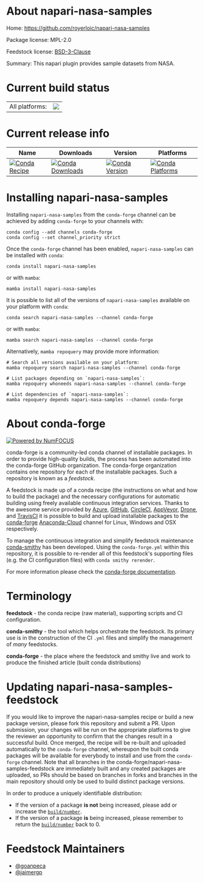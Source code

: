 About napari-nasa-samples
=========================

Home: https://github.com/royerloic/napari-nasa-samples

Package license: MPL-2.0

Feedstock license: [BSD-3-Clause](https://github.com/conda-forge/napari-nasa-samples-feedstock/blob/main/LICENSE.txt)

Summary: This napari plugin provides sample datasets from NASA.

Current build status
====================


<table><tr><td>All platforms:</td>
    <td>
      <a href="https://dev.azure.com/conda-forge/feedstock-builds/_build/latest?definitionId=17063&branchName=main">
        <img src="https://dev.azure.com/conda-forge/feedstock-builds/_apis/build/status/napari-nasa-samples-feedstock?branchName=main">
      </a>
    </td>
  </tr>
</table>

Current release info
====================

| Name | Downloads | Version | Platforms |
| --- | --- | --- | --- |
| [![Conda Recipe](https://img.shields.io/badge/recipe-napari--nasa--samples-green.svg)](https://anaconda.org/conda-forge/napari-nasa-samples) | [![Conda Downloads](https://img.shields.io/conda/dn/conda-forge/napari-nasa-samples.svg)](https://anaconda.org/conda-forge/napari-nasa-samples) | [![Conda Version](https://img.shields.io/conda/vn/conda-forge/napari-nasa-samples.svg)](https://anaconda.org/conda-forge/napari-nasa-samples) | [![Conda Platforms](https://img.shields.io/conda/pn/conda-forge/napari-nasa-samples.svg)](https://anaconda.org/conda-forge/napari-nasa-samples) |

Installing napari-nasa-samples
==============================

Installing `napari-nasa-samples` from the `conda-forge` channel can be achieved by adding `conda-forge` to your channels with:

```
conda config --add channels conda-forge
conda config --set channel_priority strict
```

Once the `conda-forge` channel has been enabled, `napari-nasa-samples` can be installed with `conda`:

```
conda install napari-nasa-samples
```

or with `mamba`:

```
mamba install napari-nasa-samples
```

It is possible to list all of the versions of `napari-nasa-samples` available on your platform with `conda`:

```
conda search napari-nasa-samples --channel conda-forge
```

or with `mamba`:

```
mamba search napari-nasa-samples --channel conda-forge
```

Alternatively, `mamba repoquery` may provide more information:

```
# Search all versions available on your platform:
mamba repoquery search napari-nasa-samples --channel conda-forge

# List packages depending on `napari-nasa-samples`:
mamba repoquery whoneeds napari-nasa-samples --channel conda-forge

# List dependencies of `napari-nasa-samples`:
mamba repoquery depends napari-nasa-samples --channel conda-forge
```


About conda-forge
=================

[![Powered by
NumFOCUS](https://img.shields.io/badge/powered%20by-NumFOCUS-orange.svg?style=flat&colorA=E1523D&colorB=007D8A)](https://numfocus.org)

conda-forge is a community-led conda channel of installable packages.
In order to provide high-quality builds, the process has been automated into the
conda-forge GitHub organization. The conda-forge organization contains one repository
for each of the installable packages. Such a repository is known as a *feedstock*.

A feedstock is made up of a conda recipe (the instructions on what and how to build
the package) and the necessary configurations for automatic building using freely
available continuous integration services. Thanks to the awesome service provided by
[Azure](https://azure.microsoft.com/en-us/services/devops/), [GitHub](https://github.com/),
[CircleCI](https://circleci.com/), [AppVeyor](https://www.appveyor.com/),
[Drone](https://cloud.drone.io/welcome), and [TravisCI](https://travis-ci.com/)
it is possible to build and upload installable packages to the
[conda-forge](https://anaconda.org/conda-forge) [Anaconda-Cloud](https://anaconda.org/)
channel for Linux, Windows and OSX respectively.

To manage the continuous integration and simplify feedstock maintenance
[conda-smithy](https://github.com/conda-forge/conda-smithy) has been developed.
Using the ``conda-forge.yml`` within this repository, it is possible to re-render all of
this feedstock's supporting files (e.g. the CI configuration files) with ``conda smithy rerender``.

For more information please check the [conda-forge documentation](https://conda-forge.org/docs/).

Terminology
===========

**feedstock** - the conda recipe (raw material), supporting scripts and CI configuration.

**conda-smithy** - the tool which helps orchestrate the feedstock.
                   Its primary use is in the construction of the CI ``.yml`` files
                   and simplify the management of *many* feedstocks.

**conda-forge** - the place where the feedstock and smithy live and work to
                  produce the finished article (built conda distributions)


Updating napari-nasa-samples-feedstock
======================================

If you would like to improve the napari-nasa-samples recipe or build a new
package version, please fork this repository and submit a PR. Upon submission,
your changes will be run on the appropriate platforms to give the reviewer an
opportunity to confirm that the changes result in a successful build. Once
merged, the recipe will be re-built and uploaded automatically to the
`conda-forge` channel, whereupon the built conda packages will be available for
everybody to install and use from the `conda-forge` channel.
Note that all branches in the conda-forge/napari-nasa-samples-feedstock are
immediately built and any created packages are uploaded, so PRs should be based
on branches in forks and branches in the main repository should only be used to
build distinct package versions.

In order to produce a uniquely identifiable distribution:
 * If the version of a package **is not** being increased, please add or increase
   the [``build/number``](https://docs.conda.io/projects/conda-build/en/latest/resources/define-metadata.html#build-number-and-string).
 * If the version of a package **is** being increased, please remember to return
   the [``build/number``](https://docs.conda.io/projects/conda-build/en/latest/resources/define-metadata.html#build-number-and-string)
   back to 0.

Feedstock Maintainers
=====================

* [@goanpeca](https://github.com/goanpeca/)
* [@jaimergp](https://github.com/jaimergp/)

